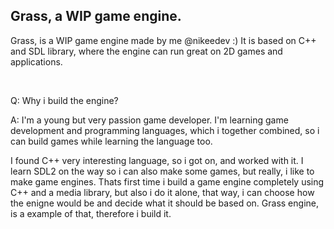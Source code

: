 ## Grass, a WIP game engine.

Grass, is a WIP game engine made by me @nikeedev :)
It is based on C++ and SDL library, where the engine can run great on 2D games and applications.

<br>

Q: Why i build the engine?

A: I'm a young but very passion game developer. I'm learning game development and programming languages, which i together combined, so i can build games while learning the language too.  

I found C++ very interesting language, so i got on, and worked with it. 
I learn SDL2 on the way so i can also make some games, but really, i like to make game engines. Thats first time i build a game engine completely using C++ and a media library, but also i do it alone, that way, i can choose how the enigne would be and decide what it should be based on. Grass engine, is a example of that, therefore i build it.


 
